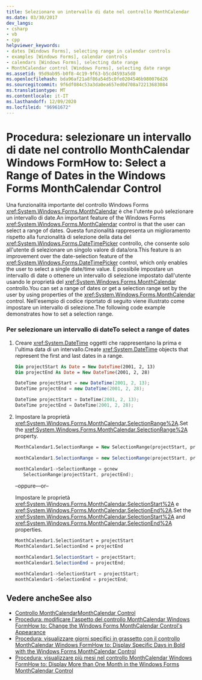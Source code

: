 ```yaml
---
title: Selezionare un intervallo di date nel controllo MonthCalendar
ms.date: 03/30/2017
dev_langs:
- csharp
- vb
- cpp
helpviewer_keywords:
- dates [Windows Forms], selecting range in calendar controls
- examples [Windows Forms], calendar controls
- calendars [Windows Forms], selecting date range
- MonthCalendar control [Windows Forms], selecting date range
ms.assetid: 95d9ab95-b0f8-4c19-9f63-b5cd4593a5d0
ms.openlocfilehash: bda96af21a8f86a54d5c0fe0204546b980076d26
ms.sourcegitcommit: 9f6df084c53a3da0ea657ed0d708a72213683084
ms.translationtype: MT
ms.contentlocale: it-IT
ms.lasthandoff: 12/09/2020
ms.locfileid: "96961672"
---
```

# <a name="how-to-select-a-range-of-dates-in-the-windows-forms-monthcalendar-control"></a><span data-ttu-id="412aa-102">Procedura: selezionare un intervallo di date nel controllo MonthCalendar Windows Form</span><span class="sxs-lookup"><span data-stu-id="412aa-102">How to: Select a Range of Dates in the Windows Forms MonthCalendar Control</span></span>
<span data-ttu-id="412aa-103">Una funzionalità importante del controllo Windows Forms <xref:System.Windows.Forms.MonthCalendar> è che l'utente può selezionare un intervallo di date.</span><span class="sxs-lookup"><span data-stu-id="412aa-103">An important feature of the Windows Forms <xref:System.Windows.Forms.MonthCalendar> control is that the user can select a range of dates.</span></span> <span data-ttu-id="412aa-104">Questa funzionalità rappresenta un miglioramento rispetto alla funzionalità di selezione della data del <xref:System.Windows.Forms.DateTimePicker> controllo, che consente solo all'utente di selezionare un singolo valore di data/ora.</span><span class="sxs-lookup"><span data-stu-id="412aa-104">This feature is an improvement over the date-selection feature of the <xref:System.Windows.Forms.DateTimePicker> control, which only enables the user to select a single date/time value.</span></span> <span data-ttu-id="412aa-105">È possibile impostare un intervallo di date o ottenere un intervallo di selezione impostato dall'utente usando le proprietà del <xref:System.Windows.Forms.MonthCalendar> controllo.</span><span class="sxs-lookup"><span data-stu-id="412aa-105">You can set a range of dates or get a selection range set by the user by using properties of the <xref:System.Windows.Forms.MonthCalendar> control.</span></span> <span data-ttu-id="412aa-106">Nell'esempio di codice riportato di seguito viene illustrato come impostare un intervallo di selezione.</span><span class="sxs-lookup"><span data-stu-id="412aa-106">The following code example demonstrates how to set a selection range.</span></span>  
  
### <a name="to-select-a-range-of-dates"></a><span data-ttu-id="412aa-107">Per selezionare un intervallo di date</span><span class="sxs-lookup"><span data-stu-id="412aa-107">To select a range of dates</span></span>  
  
1. <span data-ttu-id="412aa-108">Creare <xref:System.DateTime> oggetti che rappresentano la prima e l'ultima data di un intervallo.</span><span class="sxs-lookup"><span data-stu-id="412aa-108">Create <xref:System.DateTime> objects that represent the first and last dates in a range.</span></span>  
  
    ```vb  
    Dim projectStart As Date = New DateTime(2001, 2, 13)  
    Dim projectEnd As Date = New DateTime(2001, 2, 28)  
    ```  
  
    ```csharp  
    DateTime projectStart = new DateTime(2001, 2, 13);  
    DateTime projectEnd = new DateTime(2001, 2, 28);  
    ```  
  
    ```cpp  
    DateTime projectStart = DateTime(2001, 2, 13);  
    DateTime projectEnd = DateTime(2001, 2, 28);  
    ```  
  
2. <span data-ttu-id="412aa-109">Impostare la proprietà <xref:System.Windows.Forms.MonthCalendar.SelectionRange%2A>.</span><span class="sxs-lookup"><span data-stu-id="412aa-109">Set the <xref:System.Windows.Forms.MonthCalendar.SelectionRange%2A> property.</span></span>  
  
    ```vb  
    MonthCalendar1.SelectionRange = New SelectionRange(projectStart, projectEnd)  
    ```  
  
    ```csharp  
    monthCalendar1.SelectionRange = new SelectionRange(projectStart, projectEnd);  
    ```  
  
    ```cpp  
    monthCalendar1->SelectionRange = gcnew  
       SelectionRange(projectStart, projectEnd);  
    ```  
  
     <span data-ttu-id="412aa-110">–oppure–</span><span class="sxs-lookup"><span data-stu-id="412aa-110">–or–</span></span>  
  
     <span data-ttu-id="412aa-111">Impostare le proprietà <xref:System.Windows.Forms.MonthCalendar.SelectionStart%2A> e <xref:System.Windows.Forms.MonthCalendar.SelectionEnd%2A>.</span><span class="sxs-lookup"><span data-stu-id="412aa-111">Set the <xref:System.Windows.Forms.MonthCalendar.SelectionStart%2A> and <xref:System.Windows.Forms.MonthCalendar.SelectionEnd%2A> properties.</span></span>  
  
    ```vb  
    MonthCalendar1.SelectionStart = projectStart  
    MonthCalendar1.SelectionEnd = projectEnd  
    ```  
  
    ```csharp  
    monthCalendar1.SelectionStart = projectStart;  
    monthCalendar1.SelectionEnd = projectEnd;  
    ```  
  
    ```cpp  
    monthCalendar1->SelectionStart = projectStart;  
    monthCalendar1->SelectionEnd = projectEnd;  
    ```  
  
## <a name="see-also"></a><span data-ttu-id="412aa-112">Vedere anche</span><span class="sxs-lookup"><span data-stu-id="412aa-112">See also</span></span>

- [<span data-ttu-id="412aa-113">Controllo MonthCalendar</span><span class="sxs-lookup"><span data-stu-id="412aa-113">MonthCalendar Control</span></span>](monthcalendar-control-windows-forms.md)
- [<span data-ttu-id="412aa-114">Procedura: modificare l'aspetto del controllo MonthCalendar Windows Form</span><span class="sxs-lookup"><span data-stu-id="412aa-114">How to: Change the Windows Forms MonthCalendar Control's Appearance</span></span>](how-to-change-monthcalendar-control-appearance.md)
- [<span data-ttu-id="412aa-115">Procedura: visualizzare giorni specifici in grassetto con il controllo MonthCalendar Windows Form</span><span class="sxs-lookup"><span data-stu-id="412aa-115">How to: Display Specific Days in Bold with the Windows Forms MonthCalendar Control</span></span>](display-specific-days-in-bold-with-wf-monthcalendar-control.md)
- [<span data-ttu-id="412aa-116">Procedura: visualizzare più mesi nel controllo MonthCalendar Windows Form</span><span class="sxs-lookup"><span data-stu-id="412aa-116">How to: Display More than One Month in the Windows Forms MonthCalendar Control</span></span>](display-more-than-one-month-wf-monthcalendar-control.md)
